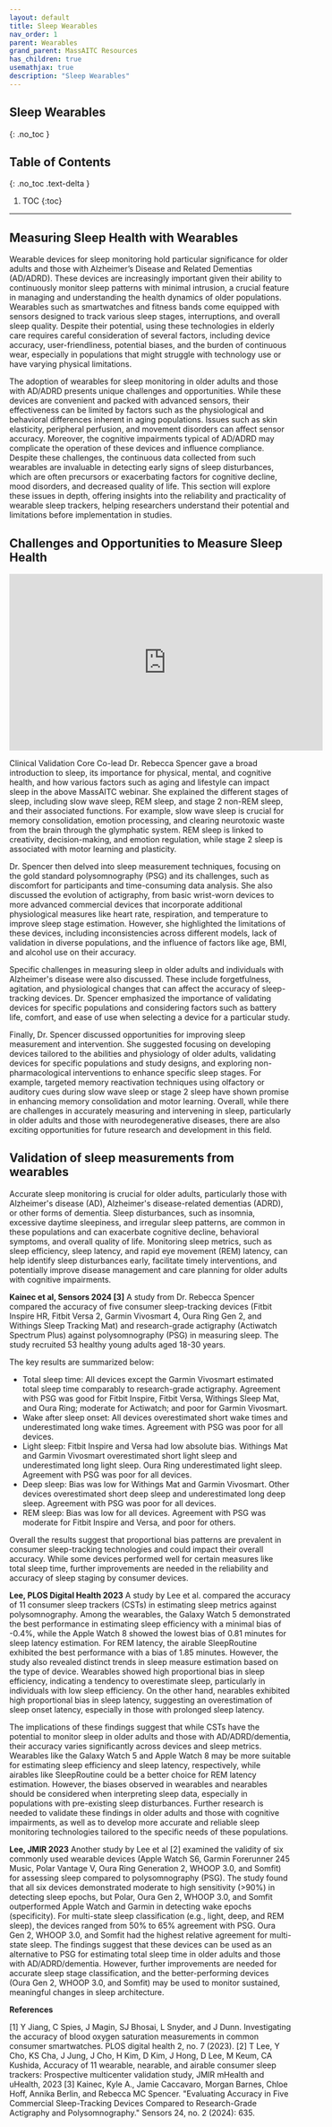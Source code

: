 ```yaml
---
layout: default
title: Sleep Wearables
nav_order: 1
parent: Wearables
grand_parent: MassAITC Resources
has_children: true
usemathjax: true
description: "Sleep Wearables"
---
```

## Sleep Wearables
{: .no_toc }

## Table of Contents
{: .no_toc .text-delta }

1. TOC
{:toc}
---

## Measuring Sleep Health with Wearables

Wearable devices for sleep monitoring hold particular significance for older adults and those with Alzheimer’s Disease and Related Dementias (AD/ADRD). These devices are increasingly important given their ability to continuously monitor sleep patterns with minimal intrusion, a crucial feature in managing and understanding the health dynamics of older populations. Wearables such as smartwatches and fitness bands come equipped with sensors designed to track various sleep stages, interruptions, and overall sleep quality. Despite their potential, using these technologies in elderly care requires careful consideration of several factors, including device accuracy, user-friendliness, potential biases, and the burden of continuous wear, especially in populations that might struggle with technology use or have varying physical limitations.

The adoption of wearables for sleep monitoring in older adults and those with AD/ADRD presents unique challenges and opportunities. While these devices are convenient and packed with advanced sensors, their effectiveness can be limited by factors such as the physiological and behavioral differences inherent in aging populations. Issues such as skin elasticity, peripheral perfusion, and movement disorders can affect sensor accuracy. Moreover, the cognitive impairments typical of AD/ADRD may complicate the operation of these devices and influence compliance. Despite these challenges, the continuous data collected from such wearables are invaluable in detecting early signs of sleep disturbances, which are often precursors or exacerbating factors for cognitive decline, mood disorders, and decreased quality of life. This section will explore these issues in depth, offering insights into the reliability and practicality of wearable sleep trackers, helping researchers understand their potential and limitations before implementation in studies.

## Challenges and Opportunities to Measure Sleep Health

<iframe width="560" height="315" src="https://www.youtube.com/embed/wmz-rMzTMDU?si=r6YCPgAGQVZH2nc-" title="YouTube video player" frameborder="0" allow="accelerometer; autoplay; clipboard-write; encrypted-media; gyroscope; picture-in-picture; web-share" referrerpolicy="strict-origin-when-cross-origin" allowfullscreen></iframe>

Clinical Validation Core Co-lead Dr. Rebecca Spencer gave a broad introduction to sleep, its importance for physical, mental, and cognitive health, and how various factors such as aging and lifestyle can impact sleep in the above MassAITC webinar. She explained the different stages of sleep, including slow wave sleep, REM sleep, and stage 2 non-REM sleep, and their associated functions. For example, slow wave sleep is crucial for memory consolidation, emotion processing, and clearing neurotoxic waste from the brain through the glymphatic system. REM sleep is linked to creativity, decision-making, and emotion regulation, while stage 2 sleep is associated with motor learning and plasticity.

Dr. Spencer then delved into sleep measurement techniques, focusing on the gold standard polysomnography (PSG) and its challenges, such as discomfort for participants and time-consuming data analysis. She also discussed the evolution of actigraphy, from basic wrist-worn devices to more advanced commercial devices that incorporate additional physiological measures like heart rate, respiration, and temperature to improve sleep stage estimation. However, she highlighted the limitations of these devices, including inconsistencies across different models, lack of validation in diverse populations, and the influence of factors like age, BMI, and alcohol use on their accuracy.

Specific challenges in measuring sleep in older adults and individuals with Alzheimer's disease were also discussed. These include forgetfulness, agitation, and physiological changes that can affect the accuracy of sleep-tracking devices. Dr. Spencer emphasized the importance of validating devices for specific populations and considering factors such as battery life, comfort, and ease of use when selecting a device for a particular study.

Finally, Dr. Spencer discussed opportunities for improving sleep measurement and intervention. She suggested focusing on developing devices tailored to the abilities and physiology of older adults, validating devices for specific populations and study designs, and exploring non-pharmacological interventions to enhance specific sleep stages. For example, targeted memory reactivation techniques using olfactory or auditory cues during slow wave sleep or stage 2 sleep have shown promise in enhancing memory consolidation and motor learning. Overall, while there are challenges in accurately measuring and intervening in sleep, particularly in older adults and those with neurodegenerative diseases, there are also exciting opportunities for future research and development in this field.

## Validation of sleep measurements from wearables

Accurate sleep monitoring is crucial for older adults, particularly those with Alzheimer's disease (AD), Alzheimer's disease-related dementias (ADRD), or other forms of dementia. Sleep disturbances, such as insomnia, excessive daytime sleepiness, and irregular sleep patterns, are common in these populations and can exacerbate cognitive decline, behavioral symptoms, and overall quality of life. Monitoring sleep metrics, such as sleep efficiency, sleep latency, and rapid eye movement (REM) latency, can help identify sleep disturbances early, facilitate timely interventions, and potentially improve disease management and care planning for older adults with cognitive impairments.

**Kainec et al, Sensors 2024 [3]** A study from Dr. Rebecca Spencer compared the accuracy of five consumer sleep-tracking devices (Fitbit Inspire HR, Fitbit Versa 2, Garmin Vivosmart 4, Oura Ring Gen 2, and Withings Sleep Tracking Mat) and research-grade actigraphy (Actiwatch Spectrum Plus) against polysomnography (PSG) in measuring sleep. The study recruited 53 healthy young adults aged 18-30 years. 

The key results are summarized below:
* Total sleep time: All devices except the Garmin Vivosmart estimated total sleep time comparably to research-grade actigraphy. Agreement with PSG was good for Fitbit Inspire, Fitbit Versa, Withings Sleep Mat, and Oura Ring; moderate for Actiwatch; and poor for Garmin Vivosmart.
* Wake after sleep onset: All devices overestimated short wake times and underestimated long wake times. Agreement with PSG was poor for all devices.
* Light sleep: Fitbit Inspire and Versa had low absolute bias. Withings Mat and Garmin Vivosmart overestimated short light sleep and underestimated long light sleep. Oura Ring underestimated light sleep. Agreement with PSG was poor for all devices.
* Deep sleep: Bias was low for Withings Mat and Garmin Vivosmart. Other devices overestimated short deep sleep and underestimated long deep sleep. Agreement with PSG was poor for all devices.
* REM sleep: Bias was low for all devices. Agreement with PSG was moderate for Fitbit Inspire and Versa, and poor for others.

Overall the results suggest that proportional bias patterns are prevalent in consumer sleep-tracking technologies and could impact their overall accuracy. While some devices performed well for certain measures like total sleep time, further improvements are needed in the reliability and accuracy of sleep staging by consumer devices.

**Lee, PLOS Digital Health 2023** 
A study by Lee et al. compared the accuracy of 11 consumer sleep trackers (CSTs) in estimating sleep metrics against polysomnography. Among the wearables, the Galaxy Watch 5 demonstrated the best performance in estimating sleep efficiency with a minimal bias of -0.4\%, while the Apple Watch 8 showed the lowest bias of 0.81 minutes for sleep latency estimation. For REM latency, the airable SleepRoutine exhibited the best performance with a bias of 1.85 minutes. However, the study also revealed distinct trends in sleep measure estimation based on the type of device. Wearables showed high proportional bias in sleep efficiency, indicating a tendency to overestimate sleep, particularly in individuals with low sleep efficiency. On the other hand, nearables exhibited high proportional bias in sleep latency, suggesting an overestimation of sleep onset latency, especially in those with prolonged sleep latency.

The implications of these findings suggest that while CSTs have the potential to monitor sleep in older adults and those with AD/ADRD/dementia, their accuracy varies significantly across devices and sleep metrics. Wearables like the Galaxy Watch 5 and Apple Watch 8 may be more suitable for estimating sleep efficiency and sleep latency, respectively, while airables like SleepRoutine could be a better choice for REM latency estimation. However, the biases observed in wearables and nearables should be considered when interpreting sleep data, especially in populations with pre-existing sleep disturbances. Further research is needed to validate these findings in older adults and those with cognitive impairments, as well as to develop more accurate and reliable sleep monitoring technologies tailored to the specific needs of these populations.

**Lee, JMIR 2023**
Another study by Lee et al [2] examined the validity of six commonly used wearable devices (Apple Watch S6, Garmin Forerunner 245 Music, Polar Vantage V, Oura Ring Generation 2, WHOOP 3.0, and Somfit) for assessing sleep compared to polysomnography (PSG). The study found that all six devices demonstrated moderate to high sensitivity (>90\%) in detecting sleep epochs, but Polar, Oura Gen 2, WHOOP 3.0, and Somfit outperformed Apple Watch and Garmin in detecting wake epochs (specificity). For multi-state sleep classification (e.g., light, deep, and REM sleep), the devices ranged from 50\% to 65\% agreement with PSG. Oura Gen 2, WHOOP 3.0, and Somfit had the highest relative agreement for multi-state sleep. The findings suggest that these devices can be used as an alternative to PSG for estimating total sleep time in older adults and those with AD/ADRD/dementia. However, further improvements are needed for accurate sleep stage classification, and the better-performing devices (Oura Gen 2, WHOOP 3.0, and Somfit) may be used to monitor sustained, meaningful changes in sleep architecture.

**References**

[1] Y Jiang, C Spies, J Magin, SJ Bhosai, L Snyder, and J Dunn. Investigating the accuracy of blood oxygen saturation measurements in common consumer smartwatches. PLOS digital health 2, no. 7 (2023).
[2]  T Lee, Y Cho, KS Cha, J Jung, J Cho, H Kim, D Kim, J Hong, D Lee, M Keum, CA Kushida, Accuracy of 11 wearable, nearable, and airable consumer sleep trackers: Prospective multicenter validation study, JMIR mHealth and uHealth, 2023
[3] Kainec, Kyle A., Jamie Caccavaro, Morgan Barnes, Chloe Hoff, Annika Berlin, and Rebecca MC Spencer. "Evaluating Accuracy in Five Commercial Sleep-Tracking Devices Compared to Research-Grade Actigraphy and Polysomnography." Sensors 24, no. 2 (2024): 635.
